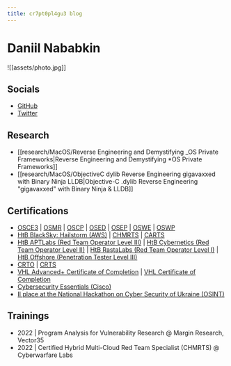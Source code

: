 ```yaml
---
title: cr7pt0pl4gu3 blog
---
```

# Daniil Nababkin
![[assets/photo.jpg]]
## Socials
- [GitHub](https://github.com/cr7pt0pl4gu3)
- [Twitter](https://twitter.com/cr7pt0pl4gu3)
## Research
- [[research/MacOS/Reverse Engineering and Demystifying _OS Private Frameworks|Reverse Engineering and Demystifying *OS Private Frameworks]]
- [[research/MacOS/ObjectiveC dylib Reverse Engineering gigavaxxed with Binary Ninja LLDB|Objective-C .dylib Reverse Engineering "gigavaxxed" with Binary Ninja & LLDB]]
## Certifications
- [OSCE3](https://www.credential.net/d2416d55-c97d-4484-a54a-590fbe82fa93) | [OSMR](https://www.credential.net/5e06082b-a004-4632-8907-2d4e21f2b312) | [OSCP](https://www.credential.net/c644175d-738f-4f7f-b835-fb79118c7162) | [OSED](https://www.credential.net/e62f5915-2126-4d37-8980-d9c3cb4b2b75) | [OSEP](https://www.credential.net/fabc5f30-7e00-4631-9b00-4a9621534180) | [OSWE](https://www.credential.net/3001de48-f76b-4a80-a2e3-5d34a05637e9) | [OSWP](https://www.credential.net/92884c30-123c-4a2f-b9ac-1ec919230153)
- [HtB BlackSky: Hailstorm (AWS)](https://cr7pt0pl4gu3.github.io/assets/BlackSky_Hailstorm.pdf) | [CHMRTS](https://www.credential.net/133d04f2-2385-431d-9bef-e413fe3bc04a) | [CARTS](https://www.credential.net/e85c6571-3bc9-4cef-b3b8-f51aef980a63) 
- [HtB APTLabs (Red Team Operator Level III)](https://cr7pt0pl4gu3.github.io/assets/APTLabs.pdf) | [HtB Cybernetics (Red Team Operator Level II)](https://cr7pt0pl4gu3.github.io/assets/Cybernetics.pdf) | [HtB RastaLabs (Red Team Operator Level I)](https://cr7pt0pl4gu3.github.io/assets/RastaLabs.pdf) | [HtB Offshore (Penetration Tester Level III)](https://cr7pt0pl4gu3.github.io/assets/Offshore.pdf)
- [CRTO](https://eu.badgr.com/public/assertions/5O-QRyBiTqKXmoU4K1iqlw) | [CRTS](https://www.credential.net/a4f04ae5-1bbd-4620-89de-d744adc5842a)
- [VHL Advanced+ Certificate of Completion](https://cr7pt0pl4gu3.github.io/assets/VHL_plus.pdf) | [VHL Certificate of Completion](https://cr7pt0pl4gu3.github.io/assets/VHL.pdf)
- [Cybersecurity Essentials (Cisco)](https://www.credly.com/badges/4e311c24-4173-4ea7-811f-c2bd775c6f89/public_url "https://www.credly.com/badges/4e311c24-4173-4ea7-811f-c2bd775c6f89/public_url")
- [II place at the National Hackathon on Cyber Security of Ukraine (OSINT)](https://cr7pt0pl4gu3.github.io/assets/HXK3.pdf)
## Trainings
* 2022 | Program Analysis for Vulnerability Research @ Margin Research, Vector35
* 2022 | Certified Hybrid Multi-Cloud Red Team Specialist (CHMRTS) @ Cyberwarfare Labs